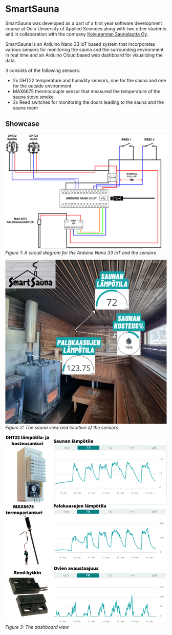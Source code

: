 # SmartSauna

SmartSauna was developed as a part of a first year software development course at Oulu University of Applied Sciences along with two other students and in collaboration with the company [Koivurannan Saunalautta Oy](https://koivurannansaunalautta.fi/en/).

SmartSauna is an Arduino Nano 33 IoT based system that incorporates various sensors for monitoring the sauna and the surrounding environment in real time and an Arduino Cloud based web dashboard for visualizing the data.

It consists of the following sensors:
- 2x DHT22 temperature and humidity sensors, one for the sauna and one for the outside environment
- MAX6675 thermocouple sensor that measured the temperature of the sauna stove smoke.
- 2x Reed switches for monitoring the doors leading to the sauna and the sauna room

## Showcase
![](images/circuit-diagram.png)
*Figure 1: A circuit diagram for the Arduino Nano 33 IoT and the sensors*

![](images/sauna-view.png)
*Figure 2: The sauna view and location of the sensors*

![](images/dashboard-charts.png)
*Figure 3: The dashboard view*
